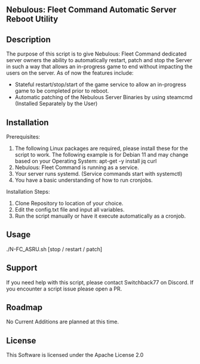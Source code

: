## Nebulous: Fleet Command Automatic Server Reboot Utility

## Description
The purpose of this script is to give Nebulous: Fleet Command dedicated server owners the ability to automatically restart, patch and stop the Server in such a way that allows an in-progress game to end without impacting the users on the server. As of now the features include:
- Stateful restart/stop/start of the game service to allow an in-progress game to be completed prior to reboot.
- Automatic patching of the Nebulous Server Binaries by using steamcmd (Installed Separately by the User)

## Installation
Prerequisites:
1. The following Linux packages are required, please install these for the script to work. The following example is for Debian 11 and may change based on your Operating System:
apt-get -y install jq curl
2. Nebulous: Fleet Command is running as a service. 
3. Your server runs systemd. (Service commands start with systemctl)
4. You have a basic understanding of how to run cronjobs. 


Installation Steps:
1. Clone Repository to location of your choice. 
2. Edit the config.txt file and input all variables. 
3. Run the script manually or have it execute automatically as a cronjob.

## Usage
./N-FC_ASRU.sh [stop / restart / patch]

## Support
If you need help with this script, please contact Switchback77 on Discord. 
If you encounter a script issue please open a PR. 

## Roadmap
No Current Additions are planned at this time. 

## License
This Software is licensed under the Apache License 2.0